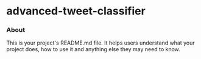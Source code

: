 advanced-tweet-classifier
=========================

### About

This is your project's README.md file. It helps users understand what your
project does, how to use it and anything else they may need to know.